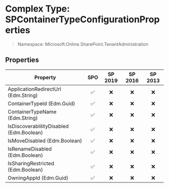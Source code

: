 # Complex Type: SPContainerTypeConfigurationProperties

> Namespace: Microsoft.Online.SharePoint.TenantAdministration

## Properties

Property | SPO | SP 2019 | SP 2016 | SP 2013
----------|:---:|:-------:|:-------:|:-------:
ApplicationRedirectUrl (Edm.String) | ✅ | ❌ | ❌ | ❌
ContainerTypeId (Edm.Guid) | ✅ | ❌ | ❌ | ❌
ContainerTypeName (Edm.String) | ✅ | ❌ | ❌ | ❌
IsDiscoverablilityDisabled (Edm.Boolean) | ✅ | ❌ | ❌ | ❌
IsMoveDisabled (Edm.Boolean) | ✅ | ❌ | ❌ | ❌
IsRenameDisabled (Edm.Boolean) | ✅ | ❌ | ❌ | ❌
IsSharingRestricted (Edm.Boolean) | ✅ | ❌ | ❌ | ❌
OwningAppId (Edm.Guid) | ✅ | ❌ | ❌ | ❌